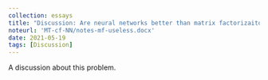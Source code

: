 ```yaml
---
collection: essays
title: "Discussion: Are neural networks better than matrix factorizaiton?"
noteurl: 'MT-cf-NN/notes-mf-useless.docx'
date: 2021-05-19
tags: [Discussion]
---
```


A discussion about this problem.